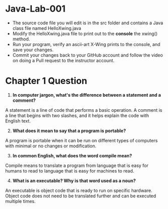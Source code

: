 # Java-Lab-001

* The source code file you will edit is in the src folder and contains a Java class file named HelloXwing.java
* Modify the HelloXwing.java file to print out to the **console** the xwing() method.
* Run your program, verify an ascii-art X-Wing prints to the console, and save your changes.
* Commit your changes back to your GitHub account and follow the video on doing a Pull request to the instructor account.

# Chapter 1 Question

1. **In computer jargon, what's the difference between a statement and a comment?**

A statement is a line of code that performs a basic operation.  A comment is a line that begins with two slashes, and it helps explain the code with English text.

2. **What does it mean to say that a program is portable?**
 
A program is portable when it can be run on different types of computers with minimal or no changes or modification.

3. **In common English, what does the word compile mean?**

Compile means to translate a program from language that is easy for humans to read to language that is easy for machines to read.

4. **What is an executable? Why is that word used as a noun?**

An executable is object code that is ready to run on specific hardware. Object code does not need to be translated further and can be executed multiple times.